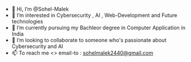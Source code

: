 - 👋 Hi, I’m @Sohel-Malek
- 👀 I’m interested in Cybersecurity , AI , Web-Development and Future technologies
- 🌱 I’m currently pursuing my Bachleor degree in Computer Application in India
- 💞️ I’m looking to collaborate to someone who's passionate about Cybersecurity and AI 
- 📫 To reach me <> email-to : sohelmalek2440@gmail.com

<!---
Sohel-Malek/Sohel-Malek is a ✨ special ✨ repository because its `README.md` (this file) appears on your GitHub profile.
You can click the Preview link to take a look at your changes.
--->
